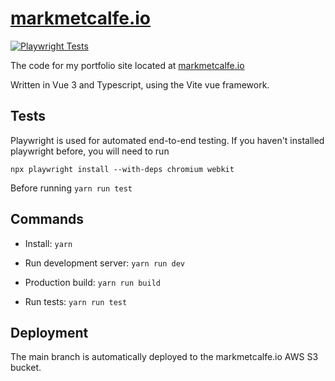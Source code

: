 # [markmetcalfe.io](https://markmetcalfe.io)

[![Playwright Tests](https://github.com/markmetcalfe/markmetcalfe.io/actions/workflows/playwright.yml/badge.svg)](https://github.com/markmetcalfe/markmetcalfe.io/actions/workflows/playwright.yml)

The code for my portfolio site located at [markmetcalfe.io](https://markmetcalfe.io)

Written in Vue 3 and Typescript, using the Vite vue framework.

## Tests

Playwright is used for automated end-to-end testing.
If you haven't installed playwright before, you will need to run
```
npx playwright install --with-deps chromium webkit
```
Before running `yarn run test`

## Commands

* Install: `yarn`

* Run development server: `yarn run dev`

* Production build: `yarn run build`

* Run tests: `yarn run test`

## Deployment

The main branch is automatically deployed to the markmetcalfe.io AWS S3 bucket.
